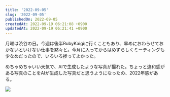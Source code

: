 ```yaml
---
title: '2022-09-05'
slug: '2022-09-05'
publishedOn: 2022-09-05
createdAt: 2022-09-19 06:21:08 +0900
updatedAt: 2022-09-19 06:21:41 +0900
---
```

月曜は渋谷の日。今週は後半RubyKaigiに行くこともあり、早めにおわらせておかないといけない仕事を黙々と。今月に入ってからはめずらしくミーティングも少なめだったので、いろいろ捗ってよかった。

めちゃめちゃいい天気で、AIで生成したような写真が撮れた。ちょっと違和感がある写真のことをAIが生成した写真だと思うようになったの、2022年感がある。

![](https://lh3.googleusercontent.com/pw/AL9nZEWK0YxqZqDL2YXxSQF29SWl_n62-wxG68PqAJeQuUfP7j2pA4UEp4a-ehrrVt8NosZqRcJfILA4pPmwGlQyIc7sWti9ReaqszFFze0UuDOH2bdwwMMDKTJWmVmNJnGKuvm27P7bexoYMPCBxY3bUjmUuQ=w800-no)
